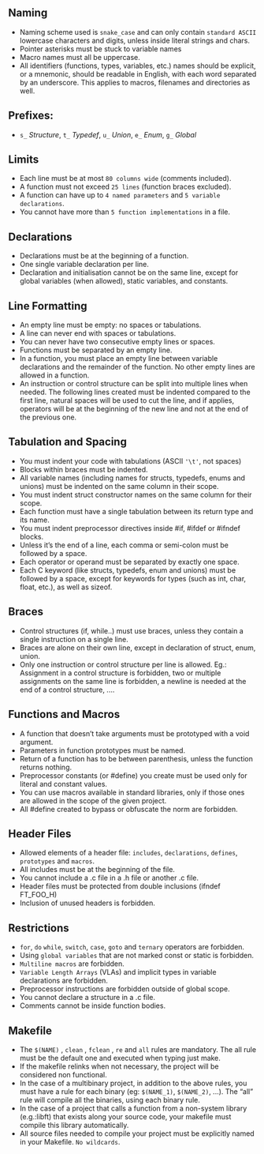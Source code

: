 ## Naming
- Naming scheme used is `snake_case` and can only contain `standard ASCII` lowercase characters and digits, unless inside literal strings and chars.
- Pointer asterisks must be stuck to variable names
- Macro names must all be uppercase.
- All identifiers (functions, types, variables, etc.) names should be explicit, or a
	mnemonic, should be readable in English, with each word separated by an underscore.
	This applies to macros, filenames and directories as well.

## Prefixes:
- `s_` *Structure*, `t_` *Typedef*, `u_` *Union*, `e_` *Enum*, `g_` *Global*

## Limits
- Each line must be at most ``80 columns wide`` (comments included).
- A function must not exceed `25 lines` (function braces excluded).
- A function can have up to `4 named parameters` and `5 variable declarations`.
- You cannot have more than ``5 function implementations`` in a file.

## Declarations
- Declarations must be at the beginning of a function.
- One single variable declaration per line.
- Declaration and initialisation cannot be on the same line, except for global
	variables (when allowed), static variables, and constants.

## Line Formatting
- An empty line must be empty: no spaces or tabulations.
- A line can never end with spaces or tabulations.
- You can never have two consecutive empty lines or spaces.
- Functions must be separated by an empty line.
- In a function, you must place an empty line between variable declarations and the remainder of the function. No other empty lines are allowed in a function.
- An instruction or control structure can be split into multiple lines when needed.
	The following lines created must be indented compared to the first line, natural
	spaces will be used to cut the line, and if applies, operators will be at the beginning
	of the new line and not at the end of the previous one.

## Tabulation and Spacing
- You must indent your code with tabulations (ASCII `'\t'`, not spaces)
- Blocks within braces must be indented.
- All variable names (including names for structs, typedefs, enums and unions)
	must be indented on the same column in their scope.
- You must indent struct constructor names on the same column for their scope.
- Each function must have a single tabulation between its return type and its name.
- You must indent preprocessor directives inside #if, #ifdef or #ifndef blocks.
- Unless it’s the end of a line, each comma or semi-colon must be followed by a space.
- Each operator or operand must be separated by exactly one space.
- Each C keyword (like structs, typedefs, enum and unions) must be followed by a space,
	except for keywords for types (such as int, char, float, etc.), as well as sizeof.

## Braces
- Control structures (if, while..) must use braces, unless they contain a
	single instruction on a single line.
- Braces are alone on their own line, except in declaration of struct, enum, union.
- Only one instruction or control structure per line is allowed. Eg.: Assignment in
	a control structure is forbidden, two or multiple assignments on the same line is
	forbidden, a newline is needed at the end of a control structure, ....

## Functions and Macros
- A function that doesn’t take arguments must be prototyped with a void argument.
- Parameters in function prototypes must be named.
- Return of a function has to be between parenthesis, unless the function returns nothing.
- Preprocessor constants (or #define) you create must be used only for literal and constant values.
- You can use macros available in standard libraries, only if those ones are allowed
	in the scope of the given project.
- All #define created to bypass or obfuscate the norm are forbidden.

## Header Files
- Allowed elements of a header file: `includes`, `declarations`, `defines`, `prototypes` and `macros`.
- All includes must be at the beginning of the file.
- You cannot include a .c file in a .h file or another .c file.
- Header files must be protected from double inclusions (ifndef FT_FOO_H)
- Inclusion of unused headers is forbidden.

## Restrictions
- `for`, `do` `while`, `switch`, `case`, `goto` and `ternary` operators are forbidden.
- Using `global variables` that are not marked const or static is forbidden.
- `Multiline macros` are forbidden.
- `Variable Length Arrays` (VLAs) and implicit types in variable declarations are forbidden.
- Preprocessor instructions are forbidden outside of global scope.
- You cannot declare a structure in a .c file.
- Comments cannot be inside function bodies.

## Makefile
- The `$(NAME)` , `clean` , `fclean` , `re` and `all` rules are mandatory. The all rule must be
	the default one and executed when typing just make.
- If the makefile relinks when not necessary, the project will be considered non functional.
- In the case of a multibinary project, in addition to the above rules, you must have
	a rule for each binary (eg: `$(NAME_1)`, `$(NAME_2)`, ...). The “all” rule will
	compile all the binaries, using each binary rule.
- In the case of a project that calls a function from a non-system library (e.g.:libft)
	that exists along your source code, your makefile must compile this library automatically.
- All source files needed to compile your project must be explicitly named in your
	Makefile. `No wildcards`.
